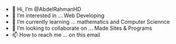 - 👋 Hi, I’m @AbdelRahmanHD
- 👀 I’m interested in ... Web Developing
- 🌱 I’m currently learning ... mathematics and Computer Sciennce
- 💞️ I’m looking to collaborate on ... Made Sites & Programs
- 📫 How to reach me ... on this email

<!---
AbdelRahmanHD/AbdelRahmanHD is a ✨ special ✨ repository because its `README.md` (this file) appears on your GitHub profile.
You can click the Preview link to take a look at your changes.
--->
